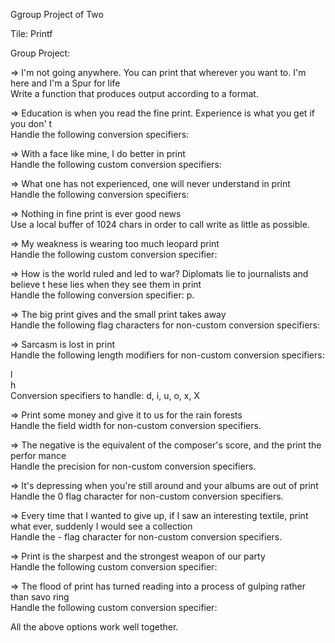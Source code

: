 Ggroup Project of Two

Tile: Printf

Group Project:                                                                      
                                                                                    
=> I'm not going anywhere. You can print that wherever you want to. I'm here and I'm
 a Spur for life                                                                    
Write a function that produces output according to a format.                        
                                                                                    
                                                                                    
=> Education is when you read the fine print. Experience is what you get if you don'
t                                                                                   
Handle the following conversion specifiers:

=> With a face like mine, I do better in print                                      
Handle the following custom conversion specifiers:                                  
                                                                                    
=> What one has not experienced, one will never understand in print                 
Handle the following conversion specifiers:                                         
                                                                                    
=> Nothing in fine print is ever good news                                          
Use a local buffer of 1024 chars in order to call write as little as possible.      
                                                                                    
=> My weakness is wearing too much leopard print                                    
Handle the following custom conversion specifier:                                   
                                                                                    
=> How is the world ruled and led to war? Diplomats lie to journalists and believe t
hese lies when they see them in print                                               
Handle the following conversion specifier: p.                                       
                                                                                    
=> The big print gives and the small print takes away                               
Handle the following flag characters for non-custom conversion specifiers:          
                                                                                    
=> Sarcasm is lost in print                                                         
Handle the following length modifiers for non-custom conversion specifiers:         
                                                                                    
l                                                                                   
h                                                                                   
Conversion specifiers to handle: d, i, u, o, x, X                                   
                                                                                    
=> Print some money and give it to us for the rain forests                          
Handle the field width for non-custom conversion specifiers.                        
                                                                                    
=> The negative is the equivalent of the composer's score, and the print the perfor
mance                                                                               
Handle the precision for non-custom conversion specifiers.                          
                                                                                    
=>  It's depressing when you're still around and your albums are out of print       
Handle the 0 flag character for non-custom conversion specifiers.                   
                                                                                    
=> Every time that I wanted to give up, if I saw an interesting textile, print what
 ever, suddenly I would see a collection                                            
Handle the - flag character for non-custom conversion specifiers.                   
                                                                                    
=> Print is the sharpest and the strongest weapon of our party                     
Handle the following custom conversion specifier:                                   
                                                                                    
=> The flood of print has turned reading into a process of gulping rather than savo
ring                                                                                
Handle the following custom conversion specifier:                                   
                                                                                    
                                                                               
All the above options work well together. 

